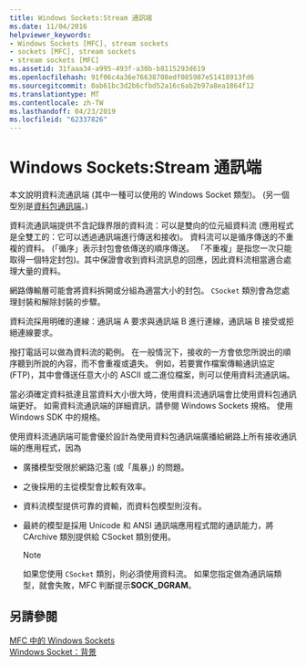 ```yaml
---
title: Windows Sockets:Stream 通訊端
ms.date: 11/04/2016
helpviewer_keywords:
- Windows Sockets [MFC], stream sockets
- sockets [MFC], stream sockets
- stream sockets [MFC]
ms.assetid: 31faaa34-a995-493f-a30b-b8115293d619
ms.openlocfilehash: 91f06c4a36e76638708edf085987e51418913fd6
ms.sourcegitcommit: 0ab61bc3d2b6cfbd52a16c6ab2b97a8ea1864f12
ms.translationtype: MT
ms.contentlocale: zh-TW
ms.lasthandoff: 04/23/2019
ms.locfileid: "62337826"
---
```

# <a name="windows-sockets-stream-sockets"></a>Windows Sockets:Stream 通訊端

本文說明資料流通訊端 (其中一種可以使用的 Windows Socket 類型)。 (另一個型別是[資料包通訊端](../mfc/windows-sockets-datagram-sockets.md)。)

資料流通訊端提供不含記錄界限的資料流：可以是雙向的位元組資料流 (應用程式是全雙工的：它可以透過通訊端進行傳送和接收)。 資料流可以是循序傳送的不重複的資料。 (「循序」表示封包會依傳送的順序傳送。 「不重複」是指您一次只能取得一個特定封包)。其中保證會收到資料流訊息的回應，因此資料流相當適合處理大量的資料。

網路傳輸層可能會將資料拆開或分組為適當大小的封包。 `CSocket` 類別會為您處理封裝和解除封裝的步驟。

資料流採用明確的連線：通訊端 A 要求與通訊端 B 進行連線，通訊端 B 接受或拒絕連線要求。

撥打電話可以做為資料流的範例。 在一般情況下，接收的一方會依您所說出的順序聽到所說的內容，而不會重複或遺失。 例如，若要實作檔案傳輸通訊協定 (FTP)，其中會傳送任意大小的 ASCII 或二進位檔案，則可以使用資料流通訊端。

當必須確定資料抵達且當資料大小很大時，使用資料流通訊端會比使用資料包通訊端更好。 如需資料流通訊端的詳細資訊，請參閱 Windows Sockets 規格。 使用 Windows SDK 中的規格。

使用資料流通訊端可能會優於設計為使用資料包通訊端廣播給網路上所有接收通訊端的應用程式，因為

- 廣播模型受限於網路氾濫 (或「風暴」) 的問題。

- 之後採用的主從模型會比較有效率。

- 資料流模型提供可靠的資輸，而資料包模型則沒有。

- 最終的模型是採用 Unicode 和 ANSI 通訊端應用程式間的通訊能力，將 CArchive 類別提供給 CSocket 類別使用。

    > [!NOTE]
    >  如果您使用 `CSocket` 類別，則必須使用資料流。 如果您指定做為通訊端類型，就會失敗，MFC 判斷提示**SOCK_DGRAM**。

## <a name="see-also"></a>另請參閱

[MFC 中的 Windows Sockets](../mfc/windows-sockets-in-mfc.md)<br/>
[Windows Socket：背景](../mfc/windows-sockets-background.md)
